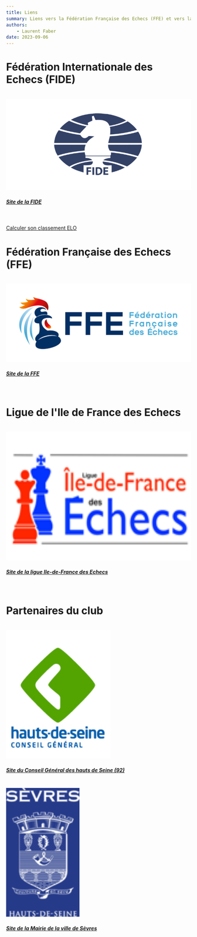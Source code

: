 ```yaml
---
title: Liens
summary: Liens vers la Fédération Française des Echecs (FFE) et vers la Fédération Internationale (FIDE).
authors:
    - Laurent Faber
date: 2023-09-06
---
```

# Fédération Internationale des Echecs (FIDE)
<br/>

<div class="card text-bg-dark">
  <a href="http://www.fide.com/"><img src="./../img/liens/fide_logo.png" class="card-img" alt="Logo de la Fédération Internationale des Echecs">
  <div class="card-img-overlay">
    <h5 class="card-title">Site de la FIDE</h5>
  </div>
</a>
</div>
<br/>

<a href="https://ratings.fide.com/calculators.phtml">Calculer son classement ELO</a>
<br/>

# Fédération Française des Echecs (FFE)
<br/>

<div class="card text-bg-dark">
  <a href="http://www.echecs.asso.fr/"><img src="./../img/liens/logoFFE.png" class="card-img" alt="Logo de la Fédération Française des Echecs">
  <div class="card-img-overlay">
    <h5 class="card-title">Site de la FFE</h5>
  </div>
</a>
</div>
<br/>

# Ligue de l'Ile de France des Echecs
<br/>

<div class="card text-bg-dark">
  <a href="http://www.idf-echecs.com/"><img src="./../img/liens/ligue_idf_logo.png" width=auto" height="350" alt="Logo de la ligue Ile-de-France des Echecs">
  <div class="card-img-overlay">
    <h5 class="card-title">Site de la ligue Ile-de-France des Echecs</h5>
  </div>
</a>
</div>

<br/>

# Partenaires du club
<br/>

<div class="card text-bg-dark">
  <a href="https://www.hauts-de-seine.fr/"><img src="./../img/liens/logo-hauts-de-seine.jpg" width=auto" height="350" alt="Logo du Conseil Général des hauts de Seine (92)">
  <div class="card-img-overlay">
    <h5 class="card-title">Site du Conseil Général des hauts de Seine (92)</h5>
  </div>
</a>
</div>

<br/>


<div class="card text-bg-dark">
  <a href="https://www.sevres.fr/"><img src="./../img/liens/logo-sevres.png" width=auto" height="350" alt="Logo de la Mairie de la ville de Sèvres">
  <div class="card-img-overlay">
    <h5 class="card-title">Site de la Mairie de la ville de Sèvres</h5>
  </div>
</a>
</div>

<br/>

